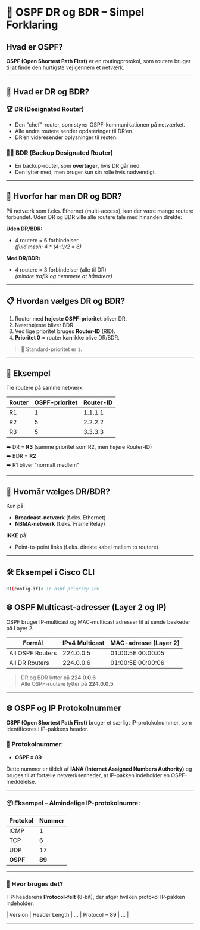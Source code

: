 # 🧠 OSPF DR og BDR – Simpel Forklaring

## Hvad er OSPF?
**OSPF (Open Shortest Path First)** er en routingprotokol, som routere bruger til at finde den hurtigste vej gennem et netværk.

---

## 🔸 Hvad er DR og BDR?

### 🏆 DR (Designated Router)
- Den "chef"-router, som styrer OSPF-kommunikationen på netværket.
- Alle andre routere sender opdateringer til DR’en.
- DR’en videresender oplysninger til resten.

### 🧍‍♂️ BDR (Backup Designated Router)
- En backup-router, som **overtager**, hvis DR går ned.
- Den lytter med, men bruger kun sin rolle hvis nødvendigt.

---

## 🔁 Hvorfor har man DR og BDR?

På netværk som f.eks. Ethernet (multi-access), kan der være mange routere forbundet. Uden DR og BDR ville alle routere tale med hinanden direkte:

**Uden DR/BDR:**
- 4 routere = 6 forbindelser  
  _(fuld mesh: 4 * (4-1)/2 = 6)_

**Med DR/BDR:**
- 4 routere = 3 forbindelser (alle til DR)  
  _(mindre trafik og nemmere at håndtere)_

---

## 📋 Hvordan vælges DR og BDR?

1. Router med **højeste OSPF-prioritet** bliver DR.
2. Næsthøjeste bliver BDR.
3. Ved lige prioritet bruges **Router-ID** (RID).
4. **Prioritet 0** = router **kan ikke** blive DR/BDR.

> 🔧 Standard-prioritet er `1`.

---

## 🧪 Eksempel

Tre routere på samme netværk:

| Router | OSPF-prioritet | Router-ID     |
|--------|----------------|---------------|
| R1     | 1              | 1.1.1.1       |
| R2     | 5              | 2.2.2.2       |
| R3     | 5              | 3.3.3.3       |

➡️ DR = **R3** (samme prioritet som R2, men højere Router-ID)  
➡️ BDR = **R2**  
➡️ R1 bliver "normalt medlem"

---

## 🔌 Hvornår vælges DR/BDR?
Kun på:
- **Broadcast-netværk** (f.eks. Ethernet)
- **NBMA-netværk** (f.eks. Frame Relay)

**IKKE** på:
- Point-to-point links (f.eks. direkte kabel mellem to routere)

---

## 🛠️ Eksempel i Cisco CLI

```bash
R1(config-if)# ip ospf priority 100
```

## 🌐 OSPF Multicast-adresser (Layer 2 og IP)

OSPF bruger IP-multicast og MAC-multicast adresser til at sende beskeder på Layer 2.

| Formål             | IPv4 Multicast | MAC-adresse (Layer 2)      |
|--------------------|----------------|-----------------------------|
| All OSPF Routers   | 224.0.0.5      | 01:00:5E:00:00:05           |
| All DR Routers     | 224.0.0.6      | 01:00:5E:00:00:06           |

> DR og BDR lytter på **224.0.0.6**  
> Alle OSPF-routere lytter på **224.0.0.5**

---

## 🌐 OSPF og IP Protokolnummer

**OSPF (Open Shortest Path First)** bruger et særligt IP-protokolnummer, som identificeres i IP-pakkens header.

### 🔢 Protokolnummer:
- **OSPF = 89**

Dette nummer er tildelt af **IANA (Internet Assigned Numbers Authority)** og bruges til at fortælle netværksenheder, at IP-pakken indeholder en OSPF-meddelelse.

---

### 📦 Eksempel – Almindelige IP-protokolnumre:

| Protokol | Nummer |
|----------|--------|
| ICMP     | 1      |
| TCP      | 6      |
| UDP      | 17     |
| **OSPF** | **89** |

---

### 🧠 Hvor bruges det?
I IP-headerens **Protocol-felt** (8-bit), der afgør hvilken protokol IP-pakken indeholder:

| Version | Header Length | ... | Protocol = 89 | ... |

---

